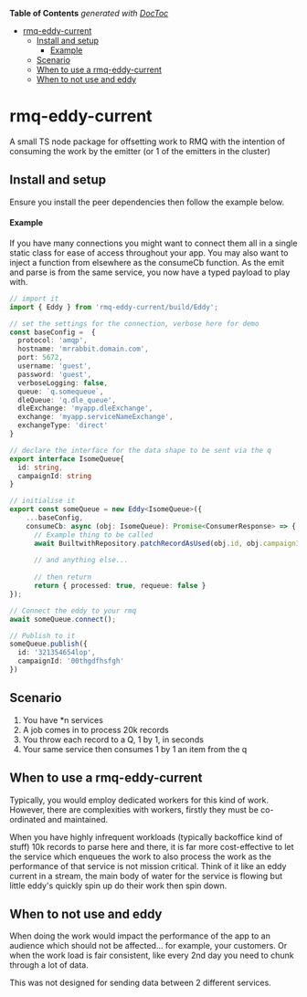 <!-- START doctoc generated TOC please keep comment here to allow auto update -->
<!-- DON'T EDIT THIS SECTION, INSTEAD RE-RUN doctoc TO UPDATE -->
**Table of Contents**  *generated with [DocToc](https://github.com/thlorenz/doctoc)*

- [rmq-eddy-current](#rmq-eddy-current)
  - [Install and setup](#install-and-setup)
      - [Example](#example)
  - [Scenario](#scenario)
  - [When to use a rmq-eddy-current](#when-to-use-a-rmq-eddy-current)
  - [When to not use and eddy](#when-to-not-use-and-eddy)

<!-- END doctoc generated TOC please keep comment here to allow auto update -->

# rmq-eddy-current

A small TS node package for offsetting work to RMQ with the intention of consuming the work by the emitter (or 1 of the emitters in the cluster)


## Install and setup
Ensure you install the peer dependencies then follow the example below.

#### Example
If you have many connections you might want to connect them all in a single static class for ease of access throughout your app.
You may also want to inject a function from elsewhere as the consumeCb function.
As the emit and parse is from the same service, you now have a typed payload to play with.

```typescript
// import it
import { Eddy } from 'rmq-eddy-current/build/Eddy';

// set the settings for the connection, verbose here for demo
const baseConfig =  {
  protocol: 'amqp',
  hostname: 'mrrabbit.domain.com',
  port: 5672,
  username: 'guest',
  password: 'guest',
  verboseLogging: false,
  queue: `q.somequeue`,
  dleQueue: 'q.dle_queue',
  dleExchange: 'myapp.dleExchange',
  exchange: 'myapp.serviceNameExchange',
  exchangeType: 'direct'
}

// declare the interface for the data shape to be sent via the q
export interface IsomeQueue{
  id: string,
  campaignId: string
}

// initialise it
export const someQueue = new Eddy<IsomeQueue>({
    ...baseConfig,
    consumeCb: async (obj: IsomeQueue): Promise<ConsumerResponse> => {
      // Example thing to be called
      await BuiltwithRepository.patchRecordAsUsed(obj.id, obj.campaignId)
      
      // and anything else...
      
      // then return
      return { processed: true, requeue: false }
});

// Connect the eddy to your rmq 
await someQueue.connect();

// Publish to it
someQueue.publish({
  id: '321354654lop',
  campaignId: '00thgdfhsfgh'
})
```

## Scenario
1. You have *n services
2. A job comes in to process 20k records
3. You throw each record to a Q, 1 by 1, in seconds
4. Your same service then consumes 1 by 1 an item from the q

## When to use a rmq-eddy-current
Typically, you would employ dedicated workers for this kind of work. However, there are complexities with workers, firstly they must be co-ordinated and maintained.

When you have highly infrequent workloads (typically backoffice kind of stuff) 10k records to parse here and there, it is far more cost-effective to let the service which enqueues the work to also process the work as the performance of that service is not mission critical. Think of it like an eddy current in a stream, the main body of water for the service is flowing but little eddy's quickly spin up do their work then spin down.

## When to not use and eddy
When doing the work would impact the performance of the app to an audience which should not be affected... for example, your customers. Or when the work load is fair consistent, like every 2nd day you need to chunk through a lot of data.

This was not designed for sending data between 2 different services.

